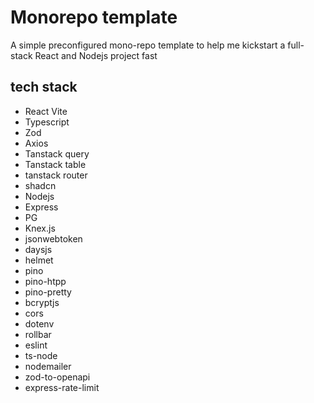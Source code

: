 # Monorepo template
A simple preconfigured mono-repo template to help me kickstart a full-stack React and Nodejs project fast

## tech stack
- React Vite
- Typescript
- Zod
- Axios
- Tanstack query
- Tanstack table
- tanstack router
- shadcn
- Nodejs
- Express
- PG
- Knex.js
- jsonwebtoken
- daysjs
- helmet
- pino
- pino-htpp
- pino-pretty
- bcryptjs
- cors
- dotenv
- rollbar
- eslint
- ts-node
- nodemailer
- zod-to-openapi
- express-rate-limit

